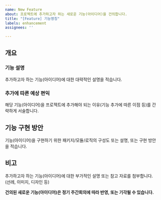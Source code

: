 ```yaml
---
name: New Feature
about: 프로젝트에 추가하고자 하는 새로운 기능(아이디어)을 건의합니다.
title: "[Feature] 기능명칭"
labels: enhancement
assignees: ''

---
```


## 개요 ##
### 기능 설명 ###
추가하고자 하는 기능(아이디어)에 대한 대략적인 설명을 적습니다.
### 추가에 따른 예상 편익 ###
해당 기능(아이디어)을 프로젝트에 추가해야 되는 이유(기능 추가에 따른 이점 등)를 간략하게 서술합니다.

## 기능 구현 방안 ##
기능(아이디어)을 구현하기 위한 패키지/모듈/로직의 구성도 또는 설명, 또는 구현 방안을 적습니다.

## 비고 ##
추가하고자 하는 기능(아이디어)에 대한 부가적인 설명 또는 참고 자료를 첨부합니다.
(선례, 이미지, 디자인 등)

**건의된 새로운 기능(아이디어)은 정기 주간회의에 따라 반영, 또는 기각될 수 있습니다.**